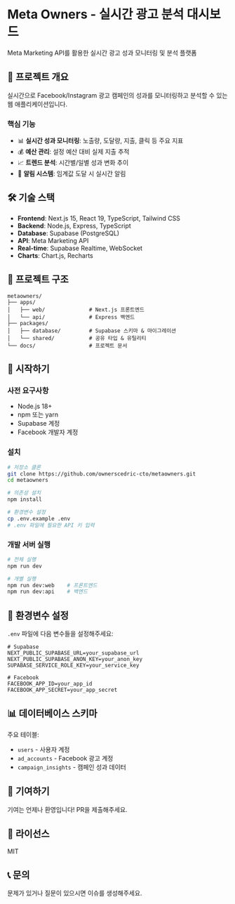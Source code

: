# Meta Owners - 실시간 광고 분석 대시보드

Meta Marketing API를 활용한 실시간 광고 성과 모니터링 및 분석 플랫폼

## 🚀 프로젝트 개요

실시간으로 Facebook/Instagram 광고 캠페인의 성과를 모니터링하고 분석할 수 있는 웹 애플리케이션입니다.

### 핵심 기능
- 📊 **실시간 성과 모니터링**: 노출량, 도달량, 지출, 클릭 등 주요 지표
- 💰 **예산 관리**: 설정 예산 대비 실제 지출 추적
- 📈 **트렌드 분석**: 시간별/일별 성과 변화 추이
- 🔔 **알림 시스템**: 임계값 도달 시 실시간 알림

## 🛠️ 기술 스택

- **Frontend**: Next.js 15, React 19, TypeScript, Tailwind CSS
- **Backend**: Node.js, Express, TypeScript
- **Database**: Supabase (PostgreSQL)
- **API**: Meta Marketing API
- **Real-time**: Supabase Realtime, WebSocket
- **Charts**: Chart.js, Recharts

## 📁 프로젝트 구조

```
metaowners/
├── apps/
│   ├── web/              # Next.js 프론트엔드
│   └── api/              # Express 백엔드
├── packages/
│   ├── database/         # Supabase 스키마 & 마이그레이션
│   └── shared/           # 공유 타입 & 유틸리티
└── docs/                 # 프로젝트 문서
```

## 🚀 시작하기

### 사전 요구사항
- Node.js 18+
- npm 또는 yarn
- Supabase 계정
- Facebook 개발자 계정

### 설치

```bash
# 저장소 클론
git clone https://github.com/ownerscedric-cto/metaowners.git
cd metaowners

# 의존성 설치
npm install

# 환경변수 설정
cp .env.example .env
# .env 파일에 필요한 API 키 입력
```

### 개발 서버 실행

```bash
# 전체 실행
npm run dev

# 개별 실행
npm run dev:web    # 프론트엔드
npm run dev:api    # 백엔드
```

## 📝 환경변수 설정

`.env` 파일에 다음 변수들을 설정해주세요:

```env
# Supabase
NEXT_PUBLIC_SUPABASE_URL=your_supabase_url
NEXT_PUBLIC_SUPABASE_ANON_KEY=your_anon_key
SUPABASE_SERVICE_ROLE_KEY=your_service_key

# Facebook
FACEBOOK_APP_ID=your_app_id
FACEBOOK_APP_SECRET=your_app_secret
```

## 📊 데이터베이스 스키마

주요 테이블:
- `users` - 사용자 계정
- `ad_accounts` - Facebook 광고 계정
- `campaign_insights` - 캠페인 성과 데이터

## 🤝 기여하기

기여는 언제나 환영입니다! PR을 제출해주세요.

## 📄 라이선스

MIT

## 📞 문의

문제가 있거나 질문이 있으시면 이슈를 생성해주세요.